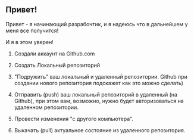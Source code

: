 ## Привет!

Привет - я начинающий разрабочтик, и я надеюсь что в дальнейшем у меня все получится!

И я в этом уверен! 

1. Создали аккаунт на Github.com

2. Создать Локальный репозиторий

3. "Подружить" ваш локальный и удаленный репозитории. Github при создании нового репозитория подскажет как это можно сделать)

4. Отправить (push) ваш локальный репозиторий в удаленный (на Github), при этом вам, возможно, нужно будет авторизоваться на удаленном репозитории.

5. Провести изменения "с другого компьютера".

6. Выкачать (pull) актуальное состояние из удаленного репозитория.
